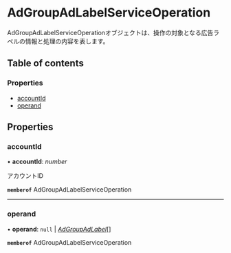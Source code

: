 # AdGroupAdLabelServiceOperation


<div lang=\"ja\">AdGroupAdLabelServiceOperationオブジェクトは、操作の対象となる広告ラベルの情報と処理の内容を表します。</div> 

## Table of contents

### Properties

- [accountId](adgroupadlabelserviceoperation.md#accountid)
- [operand](adgroupadlabelserviceoperation.md#operand)

## Properties

### accountId

• **accountId**: *number*

<div lang=\"ja\">アカウントID</div> 

**`memberof`** AdGroupAdLabelServiceOperation

___

### operand

• **operand**: ``null`` \| [*AdGroupAdLabel*](adgroupadlabel.md)[]

**`memberof`** AdGroupAdLabelServiceOperation
